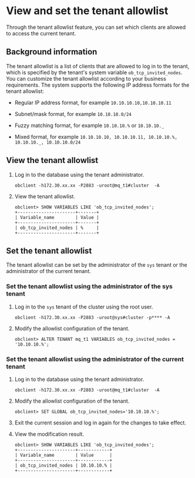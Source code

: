 # View and set the tenant allowlist

Through the tenant allowlist feature, you can set which clients are allowed to access the current tenant.

## Background information

The tenant allowlist is a list of clients that are allowed to log in to the tenant, which is specified by the tenant's system variable `ob_tcp_invited_nodes`. You can customize the tenant allowlist according to your business requirements. The system supports the following IP address formats for the tenant allowlist:

* Regular IP address format, for example `10.10.10.10,10.10.10.11`

* Subnet/mask format, for example `10.10.10.0/24`

* Fuzzy matching format, for example `10.10.10.%` or `10.10.10._`

* Mixed format, for example `10.10.10.10, 10.10.10.11, 10.10.10.%, 10.10.10._, 10.10.10.0/24`

## View the tenant allowlist

1. Log in to the database using the tenant administrator.

   ```shell
   obclient -h172.30.xx.xx -P2883 -uroot@mq_t1#cluster  -A
   ```

2. View the tenant allowlist.

   ```shell
   obclient> SHOW VARIABLES LIKE 'ob_tcp_invited_nodes';
   +----------------------+-------+
   | Variable_name        | Value |
   +----------------------+-------+
   | ob_tcp_invited_nodes | %     |
   +----------------------+-------+
   ```

## Set the tenant allowlist

The tenant allowlist can be set by the administrator of the `sys` tenant or the administrator of the current tenant.

### Set the tenant allowlist using the administrator of the sys tenant

1. Log in to the `sys` tenant of the cluster using the root user.

   ```shell
   obclient -h172.30.xx.xx -P2883 -uroot@sys#cluster -p**** -A
   ```

2. Modify the allowlist configuration of the tenant.

   ```shell
   obclient> ALTER TENANT mq_t1 VARIABLES ob_tcp_invited_nodes = '10.10.10.%';
   ```

### Set the tenant allowlist using the administrator of the current tenant

1. Log in to the database using the tenant administrator.

   ```shell
   obclient -h172.30.xx.xx -P2883 -uroot@mq_t1#cluster  -A
   ```

2. Modify the allowlist configuration of the tenant.

   ```shell
   obclient> SET GLOBAL ob_tcp_invited_nodes='10.10.10.%';
   ```

3. Exit the current session and log in again for the changes to take effect.

4. View the modification result.

   ```shell
   obclient> SHOW VARIABLES LIKE 'ob_tcp_invited_nodes';
   +----------------------+------------+
   | Variable_name        | Value      |
   +----------------------+------------+
   | ob_tcp_invited_nodes | 10.10.10.% |
   +----------------------+------------+
   ```
